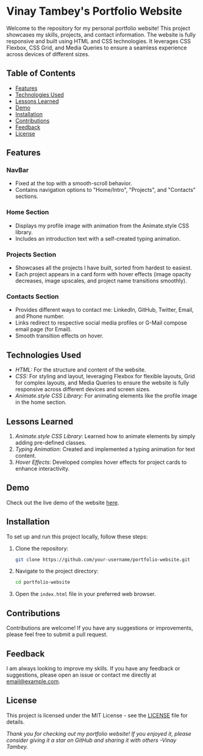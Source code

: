 # Vinay Tambey's Portfolio Website

Welcome to the repository for my personal portfolio website! This project showcases my skills, projects, and contact information. The website is fully responsive and built using HTML and CSS technologies. It leverages CSS Flexbox, CSS Grid, and Media Queries to ensure a seamless experience across devices of different sizes.


## Table of Contents

- [Features](#features)
- [Technologies Used](#technologies-used)
- [Lessons Learned](#lessons-learned)
- [Demo](#demo)
- [Installation](#installation)
- [Contributions](#contributions)
- [Feedback](#feedback)
- [License](#license)


## Features

### NavBar
- Fixed at the top with a smooth-scroll behavior.
- Contains navigation options to "Home/Intro", "Projects", and "Contacts" sections.

### Home Section
- Displays my profile image with animation from the Animate.style CSS library.
- Includes an introduction text with a self-created typing animation.

### Projects Section
- Showcases all the projects I have built, sorted from hardest to easiest.
- Each project appears in a card form with hover effects (image opacity decreases, image upscales, and project name transitions smoothly).

### Contacts Section
- Provides different ways to contact me: LinkedIn, GitHub, Twitter, Email, and Phone number.
- Links redirect to respective social media profiles or G-Mail compose email page (for Email).
- Smooth transition effects on hover.


## Technologies Used

- *HTML:* For the structure and content of the website.
- *CSS:* For styling and layout, leveraging Flexbox for flexible layouts, Grid for complex layouts, and Media Queries to ensure the website is fully responsive across different devices and screen sizes.
- *Animate.style CSS Library:* For animating elements like the profile image in the home section.


## Lessons Learned

1. *Animate.style CSS Library*: Learned how to animate elements by simply adding pre-defined classes.
2. *Typing Animation*: Created and implemented a typing animation for text content.
3. *Hover Effects*: Developed complex hover effects for project cards to enhance interactivity.


## Demo

Check out the live demo of the website [here](#). <!-- Add the link to the deployed website here -->


## Installation

To set up and run this project locally, follow these steps:

1. Clone the repository:
   ```bash
   git clone https://github.com/your-username/portfolio-website.git
   ```
2. Navigate to the project directory:
   ```bash
   cd portfolio-website
   ```
3. Open the `index.html` file in your preferred web browser.


## Contributions

Contributions are welcome! If you have any suggestions or improvements, please feel free to submit a pull request.


## Feedback

I am always looking to improve my skills. If you have any feedback or suggestions, please open an issue or contact me directly at email@example.com.


## License

This project is licensed under the MIT License - see the [LICENSE]() file for details.


_Thank you for checking out my portfolio website! If you enjoyed it, please consider giving it a star on GitHub and sharing it with others -Vinay Tambey._
